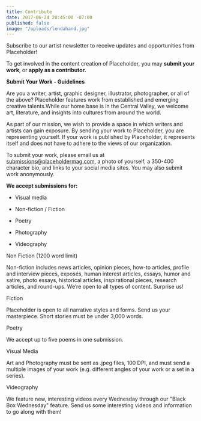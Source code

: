 ```yaml
---
title: Contribute
date: 2017-06-24 20:45:00 -07:00
published: false
image: "/uploads/lendahand.jpg"
---
```


Subscribe to our artist newsletter to receive updates and opportunities from Placeholder!

To get involved in the content creation of Placeholder, you may **submit your work**, or **apply as a contributor.**

**Submit Your Work - Guidelines**

Are you a writer, artist, graphic designer, illustrator, photographer, or all of the above? Placeholder features work from established and emerging creative talents.While our home base is in the Central Valley, we welcome art, literature, and insights into cultures from around the world.

As part of our mission, we wish to provide a space in which writers and artists can gain exposure. By sending your work to Placeholder, you are representing yourself. If your work is published by Placeholder, it represents itself and does not have to adhere to the views of our organization. 

To submit your work, please email us at [submissions@placeholdermag.com](mailto:submissions@placeholdermag.com), a photo of yourself, a 350-400 character bio, and links to your social media sites. You may also submit work anonymously. 

**We accept submissions for:**

* Visual media

* Non-fiction / Fiction

* Poetry 

* Photography

* Videography 

Non Fiction (1200 word limit)

Non-fiction includes news articles, opinion pieces, how-to articles, profile and interview pieces, exposés, human interest articles, essays, humor and satire, photo essays, historical articles, inspirational pieces, research articles, and round-ups. We’re open to all types of content. Surprise us!

Fiction

Placeholder is open to all narrative styles and forms. Send us your masterpiece. Short stories must be under 3,000 words. 

Poetry

We accept up to five poems in one submission.

Visual Media

Art and Photography must be sent as .jpeg files, 100 DPI, and must send a multiple images  of your work (e.g. different angles of your work or a set in a series).

Videography

We feature new, interesting videos every Wednesday through our "Black Box Wednesday" feature. Send us some interesting videos and information to go along with them!
